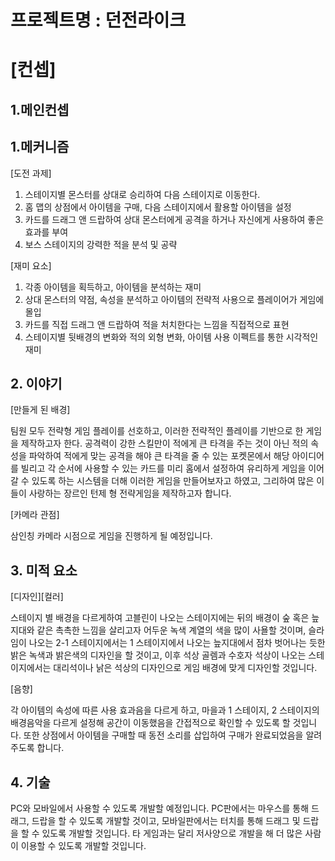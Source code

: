 # 프로젝트명 : 던전라이크  
# [컨셉]  
## 1.메인컨셉
## 1.메커니즘
[도전 과제]
1. 스테이지별 몬스터를 상대로 승리하여 다음 스테이지로 이동한다.
2. 홈 맵의 상점에서 아이템을 구매, 다음 스테이지에서 활용할 아이템을 설정
3. 카드를 드래그 앤 드랍하여 상대 몬스터에게 공격을 하거나 자신에게 사용하여 좋은 효과를 부여
4. 보스 스테이지의 강력한 적을 분석 및 공략

[재미 요소]
1. 각종 아이템을 획득하고, 아이템을 분석하는 재미
2. 상대 몬스터의 약점, 속성을 분석하고 아이템의 전략적 사용으로 플레이어가 게임에 몰입
3. 카드를 직접 드래그 앤 드랍하여 적을 처치한다는 느낌을 직접적으로 표현
4. 스테이지별 뒷배경의 변화와 적의 외형 변화, 아이템 사용 이펙트를 통한 시각적인 재미

## 2. 이야기
[만들게 된 배경]

팀원 모두 전략형 게임 플레이를 선호하고, 이러한 전략적인 플레이를 기반으로 한 게임을 제작하고자 한다.
공격력이 강한 스킬만이 적에게 큰 타격을 주는 것이 아닌 적의 속성을 파악하여 적에게 맞는 공격을 해야 
큰 타격을 줄 수 있는 포켓몬에서 해당 아이디어를 빌리고 각 순서에 사용할 수 있는 카드를 미리 홈에서 설정하여
유리하게 게임을 이어갈 수 있도록 하는 시스템을 더해 이러한 게임을 만들어보자고 하였고, 그리하여 많은 이들이
사랑하는 장르인 턴제 형 전략게임을 제작하고자 합니다.

[카메라 관점]

삼인칭 카메라 시점으로 게임을 진행하게 될 예정입니다.

## 3. 미적 요소

[디자인][컬러]

스테이지 별 배경을 다르게하여 고블린이 나오는 스테이지에는 뒤의 배경이 숲 혹은 늪지대와 같은 촉촉한 느낌을
살리고자 어두운 녹색 계열의 색을 많이 사욜할 것이며, 슬라임이 나오는 2-1 스테이지에서는 1 스테이지에서
나오는 늪지대에서 점차 벗어나는 듯한 밝은 녹색과 밝은색의 디자인을 할 것이고, 이후 석상 골렘과 수호자 석상이
나오는 스테이지에서는 대리석이나 낡은 석상의 디자인으로 게임 배경에 맞게 디자인할 것입니다.

[음향]

각 아이템의 속성에 따른 사용 효과음을 다르게 하고, 마을과 1 스테이지, 2 스테이지의 배경음악을 다르게 설정해
공간이 이동했음을 간접적으로 확인할 수 있도록 할 것입니다. 또한 상점에서 아이템을 구매할 때 동전 소리를 삽입하여
구매가 완료되었음을 알려주도록 합니다.

## 4. 기술

PC와 모바일에서 사용할 수 있도록 개발할 예정입니다. PC판에서는 마우스를 통해 드래그, 드랍을 할 수 있도록 개발할 것이고,
모바일판에서는 터치를 통해 드래그 및 드랍을 할 수 있도록 개발할 것입니다. 타 게임과는 달리 저사양으로 개발을 해 더 많은
사람이 이용할 수 있도록 개발할 것입니다.
